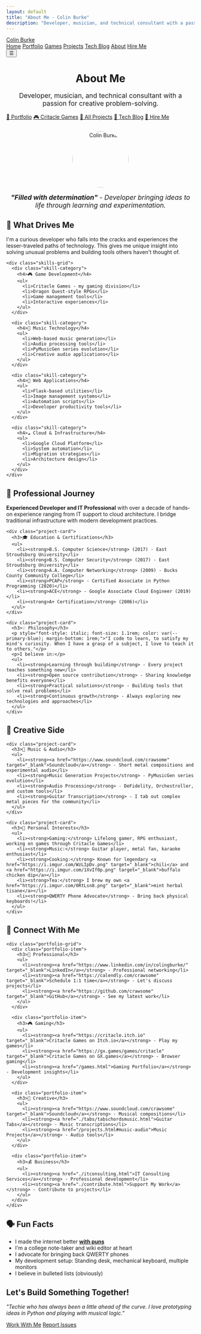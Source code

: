 ```yaml
---
layout: default
title: "About Me - Colin Burke"
description: "Developer, musician, and technical consultant with a passion for creative problem-solving"
---
```


<nav class="top-nav">
  <div class="nav-container">
    <a href="/" class="logo">Colin Burke</a>
    <div class="nav-links">
      <a href="/">Home</a>
      <a href="/portfolio.html">Portfolio</a>
      <a href="/games.html">Games</a>
      <a href="/projects.html">Projects</a>
      <a href="/techblog.html">Tech Blog</a>
      <a href="/aboutme.html" class="active">About</a>
      <a href="/itconsulting.html">Hire Me</a>
    </div>
    <button class="mobile-menu-toggle">☰</button>
  </div>
</nav>

<div class="main-content">
  <div style="text-align: center; margin: 1rem 0;">
    <h1>About Me</h1>
    <p style="font-size: 1.1rem; color: var(--dark-grey); margin-bottom: 1rem;">Developer, musician, and technical consultant with a passion for creative problem-solving.</p>
  </div>

  <div class="nav-links">
    <a href="/portfolio.html">📁 Portfolio</a>
    <a href="/games.html">🎮 Critacle Games</a>
    <a href="/projects.html">🔧 All Projects</a>
    <a href="/techblog.html">📝 Tech Blog</a>
    <a href="/itconsulting.html">💼 Hire Me</a>
  </div>

  <section style="margin: 1.5rem 0;">
    <div style="text-align: center; margin: 1rem 0;">
      <img src="https://i.imgur.com/6WgxY0X.png" alt="Colin Burke" width="150" style="border-radius: 50%; border: 3px solid var(--light-blue);"/>
      <p style="font-style: italic; margin: 1rem 0; font-size: 1.1rem; color: var(--dark-grey);"><strong>"Filled with determination"</strong> - Developer bringing ideas to life through learning and experimentation.</p>
    </div>
  </section>

  <section style="margin: 1.5rem 0;">
    <h2>🚀 What Drives Me</h2>
    <p>I'm a curious developer who falls into the cracks and experiences the lesser-traveled paths of technology. This gives me unique insight into solving unusual problems and building tools others haven't thought of.</p>
    
    <div class="skills-grid">
      <div class="skill-category">
        <h4>🎮 Game Development</h4>
        <ul>
          <li>Critacle Games - my gaming division</li>
          <li>Dragon Quest-style RPGs</li>
          <li>Game management tools</li>
          <li>Interactive experiences</li>
        </ul>
      </div>

      <div class="skill-category">
        <h4>🎵 Music Technology</h4>
        <ul>
          <li>Web-based music generation</li>
          <li>Audio processing tools</li>
          <li>PyMusicGen series evolution</li>
          <li>Creative audio applications</li>
        </ul>
      </div>

      <div class="skill-category">
        <h4>🐍 Web Applications</h4>
        <ul>
          <li>Flask-based utilities</li>
          <li>Image management systems</li>
          <li>Automation scripts</li>
          <li>Developer productivity tools</li>
        </ul>
      </div>

      <div class="skill-category">
        <h4>☁️ Cloud & Infrastructure</h4>
        <ul>
          <li>Google Cloud Platform</li>
          <li>System automation</li>
          <li>Migration strategies</li>
          <li>Architecture design</li>
        </ul>
      </div>
    </div>
  </section>

  <section style="margin: 1.5rem 0;">
    <h2>💼 Professional Journey</h2>
    <p><strong>Experienced Developer and IT Professional</strong> with over a decade of hands-on experience ranging from IT support to cloud architecture. I bridge traditional infrastructure with modern development practices.</p>

    <div class="project-card">
      <h3>🎓 Education & Certifications</h3>
      <ul>
        <li><strong>B.S. Computer Science</strong> (2017) - East Stroudsburg University</li>
        <li><strong>B.S. Computer Security</strong> (2017) - East Stroudsburg University</li>
        <li><strong>A.A. Computer Networking</strong> (2009) - Bucks County Community College</li>
        <li><strong>PCAP</strong> - Certified Associate in Python Programming (2020)</li>
        <li><strong>ACE</strong> - Google Associate Cloud Engineer (2019)</li>
        <li><strong>A+ Certification</strong> (2006)</li>
      </ul>
    </div>

    <div class="project-card">
      <h3>💡 Philosophy</h3>
      <p style="font-style: italic; font-size: 1.1rem; color: var(--primary-blue); margin-bottom: 1rem;">"I code to learn, to satisfy my mind's curiosity. When I have a grasp of a subject, I love to teach it to others."</p>
      <p>I believe in:</p>
      <ul>
        <li><strong>Learning through building</strong> - Every project teaches something new</li>
        <li><strong>Open source contribution</strong> - Sharing knowledge benefits everyone</li>
        <li><strong>Practical solutions</strong> - Building tools that solve real problems</li>
        <li><strong>Continuous growth</strong> - Always exploring new technologies and approaches</li>
      </ul>
    </div>
  </section>

  <section style="margin: 1.5rem 0;">
    <h2>🎵 Creative Side</h2>
    
    <div class="project-card">
      <h3>🎼 Music & Audio</h3>
      <ul>
        <li><strong><a href="https://www.soundcloud.com/crawsome" target="_blank">Soundcloud</a></strong> - Short metal compositions and experimental audio</li>
        <li><strong>Music Generation Projects</strong> - PyMusicGen series evolution</li>
        <li><strong>Audio Processing</strong> - DeFidelity, Orchestroller, and custom tools</li>
        <li><strong>Guitar Transcription</strong> - I tab out complex metal pieces for the community</li>
      </ul>
    </div>

    <div class="project-card">
      <h3>🎯 Personal Interests</h3>
      <ul>
        <li><strong>Gaming:</strong> Lifelong gamer, RPG enthusiast, working on games through Critacle Games</li>
        <li><strong>Music:</strong> Guitar player, metal fan, karaoke enthusiast</li>
        <li><strong>Cooking:</strong> Known for legendary <a href="https://i.imgur.com/WzLIpDv.png" target="_blank">chili</a> and <a href="https://i.imgur.com/1XvIf0p.png" target="_blank">buffalo chicken dip</a></li>
        <li><strong>Tea:</strong> I brew my own <a href="https://i.imgur.com/0RtLsn8.png" target="_blank">mint herbal tisane</a></li>
        <li><strong>QWERTY Phone Advocate</strong> - Bring back physical keyboards!</li>
      </ul>
    </div>
  </section>

  <section style="margin: 1.5rem 0;">
    <h2>🤝 Connect With Me</h2>
    
    <div class="portfolio-grid">
      <div class="portfolio-item">
        <h3>💼 Professional</h3>
        <ul>
          <li><strong><a href="https://www.linkedin.com/in/colingburke/" target="_blank">LinkedIn</a></strong> - Professional networking</li>
          <li><strong><a href="https://calendly.com/crawsome" target="_blank">Schedule 1:1 time</a></strong> - Let's discuss projects</li>
          <li><strong><a href="https://github.com/crawsome" target="_blank">GitHub</a></strong> - See my latest work</li>
        </ul>
      </div>

      <div class="portfolio-item">
        <h3>🎮 Gaming</h3>
        <ul>
          <li><strong><a href="https://critacle.itch.io" target="_blank">Critacle Games on Itch.io</a></strong> - Play my games</li>
          <li><strong><a href="https://gx.games/games/critacle" target="_blank">Critacle Games on GX.games</a></strong> - Browser gaming</li>
          <li><strong><a href="/games.html">Gaming Portfolio</a></strong> - Development insights</li>
        </ul>
      </div>

      <div class="portfolio-item">
        <h3>🎵 Creative</h3>
        <ul>
          <li><strong><a href="https://www.soundcloud.com/crawsome" target="_blank">Soundcloud</a></strong> - Musical compositions</li>
          <li><strong><a href="./tabs/tabschordsmusic.html">Guitar Tabs</a></strong> - Music transcriptions</li>
          <li><strong><a href="/projects.html#music-audio">Music Projects</a></strong> - Audio tools</li>
        </ul>
      </div>

      <div class="portfolio-item">
        <h3>💰 Business</h3>
        <ul>
          <li><strong><a href="./itconsulting.html">IT Consulting Services</a></strong> - Professional development</li>
          <li><strong><a href="./contribute.html">Support My Work</a></strong> - Contribute to projects</li>
        </ul>
      </div>
    </div>
  </section>

  <section style="margin: 1.5rem 0;">
    <h2>🗣️ Fun Facts</h2>
    <div class="project-card">
      <ul>
        <li>I made the internet better <strong><a href="https://knowyourmeme.com/memes/name-puns" target="_blank">with puns</a></strong></li>
        <li>I'm a college note-taker and wiki editor at heart</li>
        <li>I advocate for bringing back QWERTY phones</li>
        <li>My development setup: Standing desk, mechanical keyboard, multiple monitors</li>
        <li>I believe in bulleted lists (obviously)</li>
      </ul>
    </div>
  </section>

  <div class="cta-section">
    <h2>Let's Build Something Together!</h2>
    <p style="font-style: italic;">"Techie who has always been a little ahead of the curve. I love prototyping ideas in Python and playing with musical logic."</p>
    <div class="cta-buttons">
      <a href="/itconsulting.html" class="primary">Work With Me</a>
      <a href="https://github.com/crawsome/colinburke.github.io/issues" class="secondary" target="_blank">Report Issues</a>
    </div>
  </div>

</div>

